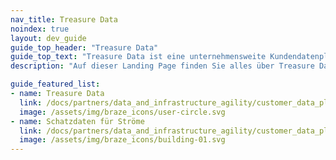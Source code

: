 ```yaml
---
nav_title: Treasure Data
noindex: true
layout: dev_guide
guide_top_header: "Treasure Data"
guide_top_text: "Treasure Data ist eine unternehmensweite Kundendatenplattform (CDP), die relevante Kundenerlebnisse fördert, indem sie Kundendaten, Einblicke und Engagement in perfektem Einklang miteinander bringt. Mit diesen verwertbaren Indikatoren können CX-Teams, einschließlich Marketing, Vertrieb und Kundenservice, ihre Ausgaben effektiv optimieren und Omnichannel-Interaktionen über die gesamte Customer Journey hinweg personalisieren."
description: "Auf dieser Landing Page finden Sie alles über Treasure Data, einschließlich Anleitungen zur Integration und Treasure Data für Currents."

guide_featured_list:
- name: Treasure Data
  link: /docs/partners/data_and_infrastructure_agility/customer_data_platform/treasure_data/treasure_data/
  image: /assets/img/braze_icons/user-circle.svg
- name: Schatzdaten für Ströme
  link: /docs/partners/data_and_infrastructure_agility/customer_data_platform/treasure_data/treasure_data_for_currents/
  image: /assets/img/braze_icons/building-01.svg
---
```

<br>
